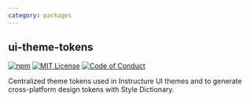 ```yaml
---
category: packages
---
```


## ui-theme-tokens

[![npm][npm]][npm-url]
[![MIT License][license-badge]][license]
[![Code of Conduct][coc-badge]][coc]

Centralized theme tokens used in Instructure UI themes and to generate cross-platform
design tokens with Style Dictionary.

[npm]: https://img.shields.io/npm/v/@instructure/canvas-theme.svg
[npm-url]: https://npmjs.com/package/@instructure/canvas-theme
[license-badge]: https://img.shields.io/npm/l/instructure-ui.svg?style=flat-square
[license]: https://github.com/instructure/instructure-ui/blob/master/LICENSE.md
[coc-badge]: https://img.shields.io/badge/code%20of-conduct-ff69b4.svg?style=flat-square
[coc]: https://github.com/instructure/instructure-ui/blob/master/CODE_OF_CONDUCT.md
